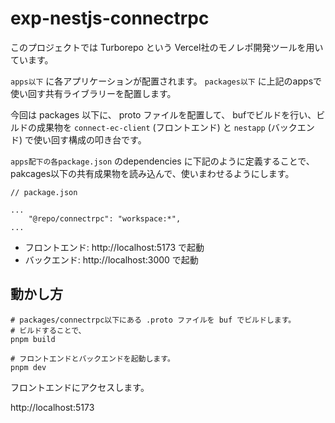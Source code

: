 # exp-nestjs-connectrpc


このプロジェクトでは Turborepo という Vercel社のモノレポ開発ツールを用いています。

`apps以下` に各アプリケーションが配置されます。
`packages以下` に上記のappsで使い回す共有ライブラリーを配置します。

今回は packages 以下に、 proto ファイルを配置して、 bufでビルドを行い、ビルドの成果物を `connect-ec-client` (フロントエンド) と `nestapp` (バックエンド) で使い回す構成の叩き台です。

`apps配下の各package.json`  のdependencies に下記のように定義することで、pakcages以下の共有成果物を読み込んで、使いまわせるようにします。

```
// package.json

...
    "@repo/connectrpc": "workspace:*",
...

```

* フロントエンド: http://localhost:5173 で起動
* バックエンド: http://localhost:3000 で起動


## 動かし方

```
# packages/connectrpc以下にある .proto ファイルを buf でビルドします。
# ビルドすることで、
pnpm build
```

```
# フロントエンドとバックエンドを起動します。
pnpm dev
```

フロントエンドにアクセスします。

http://localhost:5173


